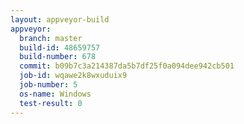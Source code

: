 ```yaml
---
layout: appveyor-build
appveyor:
  branch: master
  build-id: 48659757
  build-number: 678
  commit: b09b7c3a214387da5b7df25f0a094dee942cb501
  job-id: wqawe2k8wxuduix9
  job-number: 5
  os-name: Windows
  test-result: 0
---
```


